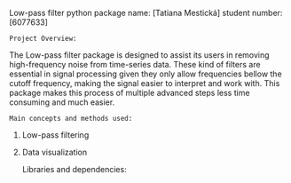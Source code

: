 Low-pass filter python package
name: [Tatiana Mestická] 
student number: [6077633]

    Project Overview: 
The Low-pass filter package is designed to assist its users in removing high-frequency noise from time-series data. These kind of filters are essential in signal processing given they only allow frequencies bellow the cutoff frequency, making the signal easier to interpret and work with. This package makes this process of multiple advanced steps less time consuming and much easier. 

    Main concepts and methods used:
1) Low-pass filtering
2) Data visualization

    Libraries and dependencies: 



